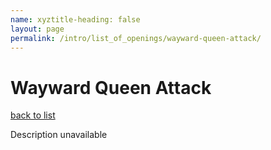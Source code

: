 ```yaml
---
name: xyztitle-heading: false
layout: page
permalink: /intro/list_of_openings/wayward-queen-attack/
---
```


# Wayward Queen Attack

[back to list](../../list_of_openings)

Description unavailable